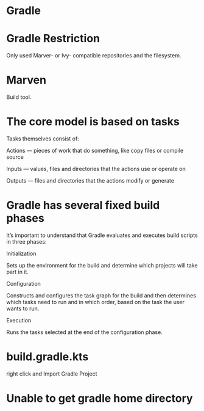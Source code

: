 # Gradle

# Gradle Restriction
Only used Marver- or Ivy- compatible repositories and the filesystem.

# Marven
Build tool.

# The core model is based on tasks
Tasks themselves consist of:

Actions — pieces of work that do something, like copy files or compile source

Inputs — values, files and directories that the actions use or operate on

Outputs — files and directories that the actions modify or generate

# Gradle has several fixed build phases
It’s important to understand that Gradle evaluates and executes build scripts in three phases:

Initialization

Sets up the environment for the build and determine which projects will take part in it.

Configuration

Constructs and configures the task graph for the build and then determines which tasks need to run and in which order, based on the task the user wants to run.

Execution

Runs the tasks selected at the end of the configuration phase.

# build.gradle.kts
right click and Import Gradle Project

# Unable to get gradle home directory